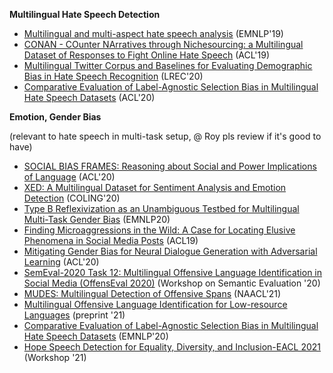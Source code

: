 **Multilingual Hate Speech Detection**
- [Multilingual and multi-aspect hate speech analysis](https://arxiv.org/pdf/1908.11049) (EMNLP'19)
- [CONAN - COunter NArratives through Nichesourcing: a Multilingual Dataset of Responses to Fight Online Hate Speech](https://www.aclweb.org/anthology/P19-1271.pdf) (ACL'19)
- [Multilingual Twitter Corpus and Baselines for Evaluating Demographic Bias in Hate Speech Recognition](https://www.aclweb.org/anthology/2020.lrec-1.180.pdf) (LREC'20)
- [Comparative Evaluation of Label-Agnostic Selection Bias in Multilingual Hate Speech Datasets](https://www.aclweb.org/anthology/2020.emnlp-main.199.pdf) (ACL'20)


**Emotion, Gender Bias**

(relevant to hate speech in multi-task setup, @ Roy pls review if it's good to have)
- [SOCIAL BIAS FRAMES: Reasoning about Social and Power Implications of Language](https://www.aclweb.org/anthology/2020.acl-main.486.pdf) (ACL'20)
- [XED: A Multilingual Dataset for Sentiment Analysis and Emotion Detection](https://www.aclweb.org/anthology/2020.coling-main.575.pdf) (COLING'20)
- [Type B Reflexivization as an Unambiguous Testbed for Multilingual Multi-Task Gender Bias](https://www.aclweb.org/anthology/2020.emnlp-main.209.pdf) (EMNLP20)
- [Finding Microaggressions in the Wild: A Case for Locating Elusive Phenomena in Social Media Posts](https://www.aclweb.org/anthology/D19-1176.pdf) (ACL19)
- [Mitigating Gender Bias for Neural Dialogue Generation with Adversarial Learning](https://www.aclweb.org/anthology/2020.emnlp-main.64.pdf) (ACL'20)
- [SemEval-2020 Task 12: Multilingual Offensive Language Identification in Social Media (OffensEval 2020)](https://www.aclweb.org/anthology/2020.semeval-1.188.pdf) (Workshop on Semantic Evaluation '20)
- [MUDES: Multilingual Detection of Offensive Spans](https://arxiv.org/pdf/2102.09665.pdf) (NAACL'21)
- [Multilingual Offensive Language Identification for Low-resource Languages](https://arxiv.org/pdf/2105.05996.pdf) (preprint '21)
- [Comparative Evaluation of Label-Agnostic Selection Bias in Multilingual Hate Speech Datasets](https://www.aclweb.org/anthology/2020.emnlp-main.199.pdf) (EMNLP'20)
- [Hope Speech Detection for Equality, Diversity, and Inclusion-EACL 2021](https://competitions.codalab.org/competitions/27653) (Workshop '21)
